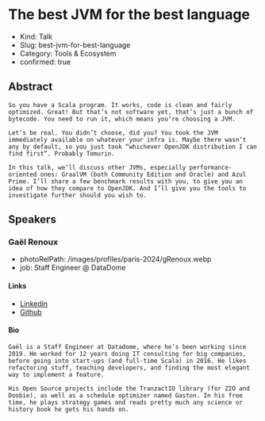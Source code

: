 # The best JVM for the best language

- Kind: Talk
- Slug: best-jvm-for-best-language
- Category: Tools & Ecosystem
- confirmed: true

## Abstract

```
So you have a Scala program. It works, code is clean and fairly optimized. Great! But that’s not software yet, that’s just a bunch of bytecode. You need to run it, which means you‘re choosing a JVM.

Let’s be real. You didn’t choose, did you? You took the JVM immediately available on whatever your infra is. Maybe there wasn’t any by default, so you just took “whichever OpenJDK distribution I can find first”. Probably Temurin.

In this talk, we’ll discuss other JVMs, especially performance-oriented ones: GraalVM (both Community Edition and Oracle) and Azul Prime. I’ll share a few benchmark results with you, to give you an idea of how they compare to OpenJDK. And I’ll give you the tools to investigate further should you wish to.
```

## Speakers

### Gaël Renoux

- photoRelPath: /images/profiles/paris-2024/gRenoux.webp
- job: Staff Engineer @ DataDome

#### Links

- [Linkedin](https://www.linkedin.com/in/gaël-renoux-71956013/)
- [Github](https://github.com/gaelrenoux)

#### Bio

```
Gaël is a Staff Engineer at Datadome, where he’s been working since 2019. He worked for 12 years doing IT consulting for big companies, before going into start-ups (and full-time Scala) in 2016. He likes refactoring stuff, teaching developers, and finding the most elegant way to implement a feature.

His Open Source projects include the TranzactIO library (for ZIO and Doobie), as well as a schedule optimizer named Gaston. In his free time, he plays strategy games and reads pretty much any science or history book he gets his hands on.
```
